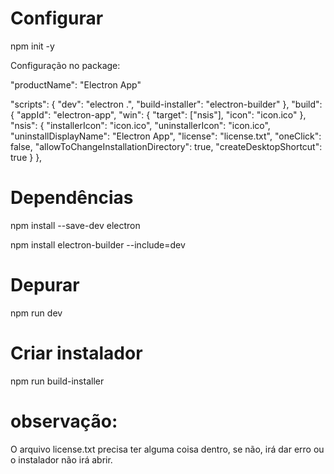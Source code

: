 # Configurar

npm init -y

Configuração no package:

"productName": "Electron App"

"scripts": {
    "dev": "electron .",
    "build-installer": "electron-builder"
  },
  "build": {
    "appId": "electron-app",
    "win": {
      "target": ["nsis"],
      "icon": "icon.ico"
    },
    "nsis": {
      "installerIcon": "icon.ico",
      "uninstallerIcon": "icon.ico",
      "uninstallDisplayName": "Electron App",
      "license": "license.txt",
      "oneClick": false,
      "allowToChangeInstallationDirectory": true,
      "createDesktopShortcut": true
    }
  },

# Dependências

npm install --save-dev electron

npm install electron-builder --include=dev

# Depurar

npm run dev

# Criar instalador

npm run build-installer

# observação:

O arquivo license.txt precisa ter alguma coisa dentro, se não, irá dar erro ou o instalador não irá abrir.

